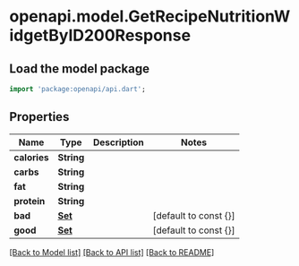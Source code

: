 # openapi.model.GetRecipeNutritionWidgetByID200Response

## Load the model package
```dart
import 'package:openapi/api.dart';
```

## Properties
Name | Type | Description | Notes
------------ | ------------- | ------------- | -------------
**calories** | **String** |  | 
**carbs** | **String** |  | 
**fat** | **String** |  | 
**protein** | **String** |  | 
**bad** | [**Set<GetRecipeNutritionWidgetByID200ResponseBadInner>**](GetRecipeNutritionWidgetByID200ResponseBadInner.md) |  | [default to const {}]
**good** | [**Set<GetRecipeNutritionWidgetByID200ResponseGoodInner>**](GetRecipeNutritionWidgetByID200ResponseGoodInner.md) |  | [default to const {}]

[[Back to Model list]](../README.md#documentation-for-models) [[Back to API list]](../README.md#documentation-for-api-endpoints) [[Back to README]](../README.md)


